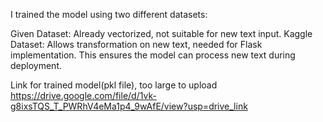 I trained the model using two different datasets:

Given Dataset: Already vectorized, not suitable for new text input.
Kaggle Dataset: Allows transformation on new text, needed for Flask implementation.
This ensures the model can process new text during deployment.

Link for trained model(pkl file), too large to upload
https://drive.google.com/file/d/1vk-g8ixsTQS_T_PWRhV4eMa1p4_9wAfE/view?usp=drive_link
